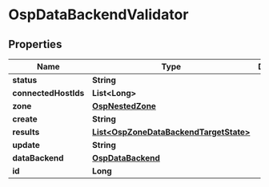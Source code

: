 # OspDataBackendValidator

## Properties
Name | Type | Description | Notes
------------ | ------------- | ------------- | -------------
**status** | **String** |  |  [optional]
**connectedHostIds** | **List&lt;Long&gt;** |  |  [optional]
**zone** | [**OspNestedZone**](OspNestedZone.md) |  |  [optional]
**create** | **String** |  |  [optional]
**results** | [**List&lt;OspZoneDataBackendTargetState&gt;**](OspZoneDataBackendTargetState.md) |  |  [optional]
**update** | **String** |  |  [optional]
**dataBackend** | [**OspDataBackend**](OspDataBackend.md) |  |  [optional]
**id** | **Long** |  |  [optional]
